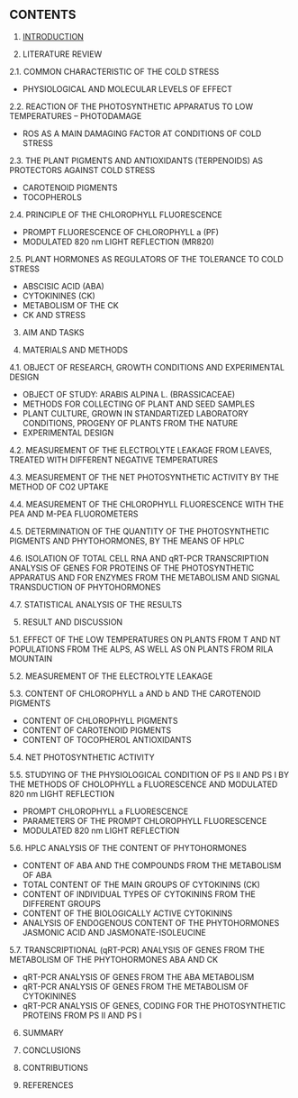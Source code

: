 ## CONTENTS

1. [INTRODUCTION](https://github.com/MKolaksazov/PhD-Dissertation-Thesis/blob/master/Chapters/1.pdf)

2. LITERATURE REVIEW

2.1. COMMON CHARACTERISTIC OF THE COLD STRESS
- PHYSIOLOGICAL AND MOLECULAR LEVELS OF EFFECT

2.2. REACTION OF THE PHOTOSYNTHETIC APPARATUS TO LOW TEMPERATURES – PHOTODAMAGE
- ROS AS A MAIN DAMAGING FACTOR AT CONDITIONS OF COLD STRESS 

2.3. THE PLANT PIGMENTS AND ANTIOXIDANTS (TERPENOIDS) AS PROTECTORS AGAINST COLD STRESS
- CAROTENOID PIGMENTS
- TOCOPHEROLS 

2.4. PRINCIPLE OF THE CHLOROPHYLL FLUORESCENCE 
- PROMPT FLUORESCENCE OF CHLOROPHYLL a (PF) 
- MODULATED 820 nm LIGHT REFLECTION (MR820)

2.5. PLANT HORMONES AS REGULATORS OF THE TOLERANCE TO COLD STRESS 
- ABSCISIC ACID (ABA) 
- CYTOKININES (CK) 
- METABOLISM OF THE CK 
- CK AND STRESS 

3. AIM AND TASKS 

4. MATERIALS AND METHODS 

4.1. OBJECT OF RESEARCH, GROWTH CONDITIONS AND EXPERIMENTAL DESIGN 
- OBJECT OF STUDY: ARABIS ALPINA L. (BRASSICACEAE) 
- METHODS FOR COLLECTING OF PLANT AND SEED SAMPLES 
- PLANT CULTURE, GROWN IN STANDARTIZED LABORATORY CONDITIONS, PROGENY OF PLANTS FROM THE NATURE 
- ЕXPERIMENTAL DESIGN 

4.2. MEASUREMENT OF THE ELECTROLYTE LEAKAGE FROM LEAVES, TREATED WITH DIFFERENT NEGATIVE TEMPERATURES 

4.3. MEASUREMENT OF THE NET PHOTOSYNTHETIC ACTIVITY BY THE METHOD OF СО2 UPTAKE 

4.4. MEASUREMENT OF THE CHLOROPHYLL FLUORESCENCE WITH THE PEA AND M-PEA FLUOROMETERS 

4.5. DETERMINATION OF THE QUANTITY OF THE PHOTOSYNTHETIC PIGMENTS AND PHYTOHORMONES, BY THE MEANS OF HPLC 

4.6. ISOLATION OF TOTAL CELL RNA AND qRT-PCR TRANSCRIPTION ANALYSIS OF GENES FOR PROTEINS OF THE PHOTOSYNTHETIC APPARATUS AND FOR ENZYMES FROM THE METABOLISM AND SIGNAL TRANSDUCTION OF PHYTOHORMONES 

4.7. STATISTICAL ANALYSIS OF THE RESULTS 

5. RESULT AND DISCUSSION 

5.1. EFFECT OF THE LOW TEMPERATURES ON PLANTS FROM T AND NT POPULATIONS FROM THE ALPS, AS WELL AS ON PLANTS FROM RILA MOUNTAIN 

5.2. MEASUREMENT OF THE ELECTROLYTE LEAKAGE 

5.3. CONTENT OF CHLOROPHYLL a AND b AND THE CAROTENOID PIGMENTS 
- CONTENT OF CHLOROPHYLL PIGMENTS 
- CONTENT OF CAROTENOID PIGMENTS 
- CONTENT OF TOCOPHEROL ANTIOXIDANTS

5.4. NET PHOTOSYNTHETIC ACTIVITY 

5.5. STUDYING OF THE PHYSIOLOGICAL CONDITION OF PS II AND PS I BY THE METHODS OF CHOLOPHYLL a FLUORESCENCE AND MODULATED 820 nm LIGHT REFLECTION 
- PROMPT CHLOROPHYLL a FLUORESCENCE 
- PARAMETERS OF THE PROMPT CHLOROPHYLL FLUORESCENCE 
- MODULATED 820 nm LIGHT REFLECTION 

5.6. HPLC ANALYSIS OF THE CONTENT OF PHYTOHORMONES 
- CONTENT OF ABA AND THE COMPOUNDS FROM THE METABOLISM OF ABA 
- TOTAL CONTENT OF THE MAIN GROUPS OF CYTOKININS (CK) 
- CONTENT OF INDIVIDUAL TYPES OF CYTOKININS FROM THE DIFFERENT GROUPS 
- CONTENT OF THE BIOLOGICALLY ACTIVE CYTOKININS 
- ANALYSIS OF ENDOGENOUS CONTENT OF THE PHYTOHORMONES JASMONIC ACID AND JASMONATE-ISOLEUCINE 

5.7. TRANSCRIPTIONAL (qRT-PCR) ANALYSIS OF GENES FROM THE METABOLISM OF THE PHYTOHORMONES ABA AND CK 
- qRT-PCR ANALYSIS OF GENES FROM THE ABA METABOLISM 
- qRT-PCR ANALYSIS OF GENES FROM THE METABOLISM OF CYTOKININES 
- qRT-PCR ANALYSIS OF GENES, CODING FOR THE PHOTOSYNTHETIC PROTEINS FROM PS II AND PS I 

6. SUMMARY

7. CONCLUSIONS 

8. CONTRIBUTIONS 

9. REFERENCES 

